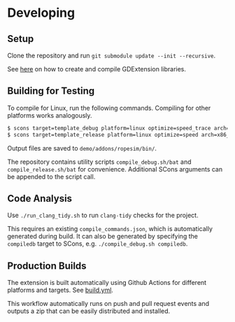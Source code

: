 # Developing

## Setup

Clone the repository and run `git submodule update --init --recursive`.

See [here](https://docs.godotengine.org/en/latest/tutorials/scripting/gdextension/gdextension_cpp_example.html#doc-gdextension-cpp-example) on how to create and compile GDExtension libraries.

## Building for Testing

To compile for Linux, run the following commands.
Compiling for other platforms works analogously.

```sh
$ scons target=template_debug platform=linux optimize=speed_trace arch=x86_64 -j8
$ scons target=template_release platform=linux optimize=speed arch=x86_64 -j8
```

Output files are saved to `demo/addons/ropesim/bin/`.

The repository contains utility scripts `compile_debug.sh/bat` and `compile_release.sh/bat` for convenience.
Additional SCons arguments can be appended to the script call.

## Code Analysis

Use `./run_clang_tidy.sh` to run `clang-tidy` checks for the project.

This requires an existing `compile_commands.json`, which is automatically generated during build.
It can also be generated by specifying the `compiledb` target to SCons, e.g. `./compile_debug.sh compiledb`.


## Production Builds

The extension is built automatically using Github Actions for different platforms and targets.
See [build.yml](.github/workflows/build.yml).

This workflow automatically runs on push and pull request events and outputs a zip that can be easily distributed and installed.
